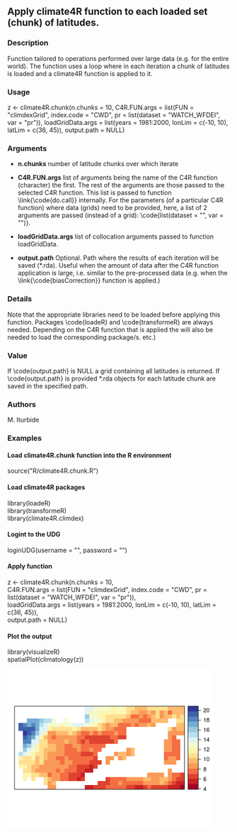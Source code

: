 ## Apply climate4R function to each loaded set (chunk) of latitudes.

### Description

Function tailored to operations performed over large data (e.g. for the entire world).
The function uses a loop where in each iteration a chunk of latitudes is loaded and a climate4R
function is applied to it.

### Usage 

z <- climate4R.chunk(n.chunks = 10,
                     C4R.FUN.args = list(FUN = "climdexGrid",
                                         index.code = "CWD",
                                         pr = list(dataset = "WATCH_WFDEI", var = "pr")),
                    loadGridData.args = list(years = 1981:2000,
                                             lonLim = c(-10, 10),
                                             latLim = c(36, 45)),
                    output.path = NULL)
                    
### Arguments

* **n.chunks** number of latitude chunks over which iterate

* **C4R.FUN.args** list of arguments being the name of the C4R function (character)
the first. The rest of the arguments are those passed to the selected C4R function.
This list is passed to function \link{\code{do.call}} internally. For the parameters
(of a particular C4R function) where data (grids) need to be provided, here, a list of 2
arguments are passed (instead of a grid): \code{list(dataset = "", var = "")}.

* **loadGridData.args** list of collocation arguments passed to function loadGridData.

* **output.path** Optional. Path where the results of each iteration will be saved (*.rda).
Useful when the amount of data after the C4R function application is large, i.e. similar
to the pre-processed data (e.g. when the \link{\code{biasCorrection}} function is applied.)

### Details

Note that the appropriate libraries need to be loaded before applying this function. Packages
\code{loadeR} and \code{transformeR} are always needed. Depending on the C4R function that
is applied the will also be needed to load the corresponding package/s.
etc.)

### Value

If \code{output.path} is NULL a grid containing all latitudes is returned. If \code{output.path}
is provided *.rda objects for each latitude chunk are saved in the specified path.

### Authors
M. Iturbide

### Examples
#### Load climate4R.chunk function into the R environment
source("R/climate4R.chunk.R")

#### Load climate4R packages
library(loadeR)\
library(transformeR)\
library(climate4R.climdex)

#### Logint to the UDG

loginUDG(username = "", password = "")

#### Apply function
z <- climate4R.chunk(n.chunks = 10,\
                     C4R.FUN.args = list(FUN = "climdexGrid",
                                         index.code = "CWD",
                                         pr = list(dataset = "WATCH_WFDEI", var = "pr")),\
                    loadGridData.args = list(years = 1981:2000,
                                             lonLim = c(-10, 10),
                                             latLim = c(36, 45)),\
                    output.path = NULL)
                    
#### Plot the output                    
library(visualizeR)\
spatialPlot(climatology(z))

<img src="/man/figures/climate4R.chunk_example.png" />